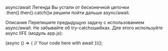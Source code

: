 async/await
Легенда
Вы устали от бесконечной цепочки .then().then().catch()и решили пойти дальше async/await.

Описание
Перепишите предыдущую задачу с использованием async/await. Не забывайте об try-catchошибках. Для этого используйте async IIFE (модуль app.js):

(async () => {
  // Your code here with await
})();